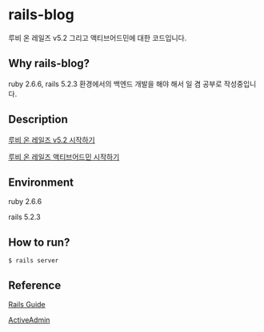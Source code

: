 # rails-blog

루비 온 레일즈 v5.2 그리고 액티브어드민에 대한 코드입니다.

## Why rails-blog?

ruby 2.6.6, rails 5.2.3 환경에서의 백엔드 개발을 해야 해서 일 겸 공부로 작성중입니다.

## Description

[루비 온 레일즈 v5.2 시작하기](https://hwangwoojindev.tistory.com/3)

[루비 온 레일즈 액티브어드민 시작하기](https://hwangwoojindev.tistory.com/4)

## Environment

ruby 2.6.6

rails 5.2.3

## How to run?

```
$ rails server
```

## Reference

[Rails Guide](https://guides.rubyonrails.org/v5.2/getting_started.html)

[ActiveAdmin](https://activeadmin.info/)
